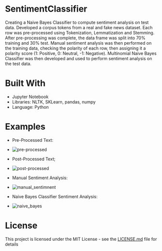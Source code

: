 # SentimentClassifier
Creating a Naive Bayes Classifier to compute sentiment analysis on test data. Developed a corpus tokens from a real and fake news dataset. Each row was pre-processed using Tokenization, Lemmatization and Stemming. After pre-processing was complete, the data frame was split into 70% training and 30% test. Manual sentiment analysis was then performed on the training data, checking the polarity of each row, then assigning it a polarity score (1: Positive, 0: Neutral, -1: Negative). Multinomial Naive Bayes Classifier was then developed and used to perform sentiment analysis on the test data. 


# Built With
 
* Jupyter Notebook
* Libraries: NLTK, SKLearn, pandas, numpy
* Language: Python

# Examples

* Pre-Processed Text:
* ![pre-processed](relative/path/to/your/image.jpg)

* Post-Processed Text;
* ![post-processed](relative/path/to/your/image.jpg)


* Manual Sentiment Analysis:
* ![manual_sentimnent](relative/path/to/your/image.jpg)


* Naive Bayes Classifier Sentiment Analysis:
* ![naive_bayes](relative/path/to/your/image.jpg)



# License

This project is licensed under the MIT License - see the [LICENSE.md](LICENSE.md) file for details

